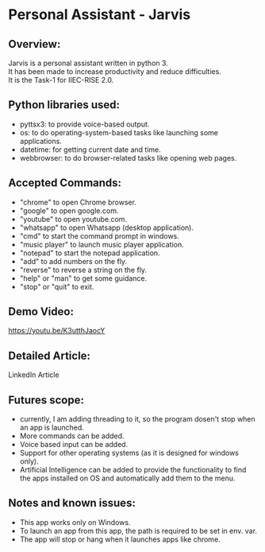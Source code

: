 # Personal Assistant - Jarvis

## Overview:
Jarvis is a personal assistant written in python 3.
<br> It has been made to increase productivity and reduce difficulties.
<br> It is the Task-1 for IIEC-RISE 2.0.

## Python libraries used:
- pyttsx3: to provide voice-based output.
- os: to do operating-system-based tasks like launching some applications.
- datetime: for getting current date and time.
- webbrowser: to do browser-related tasks like opening web pages.

## Accepted Commands:
- "chrome" to open Chrome browser.
- "google" to open google.com.
- "youtube" to open youtube.com.
- "whatsapp" to open Whatsapp (desktop application).
- "cmd" to start the command prompt in windows.
- "music player" to launch music player application.
- "notepad" to start the notepad application.
- "add" to add numbers on the fly.
- "reverse" to reverse a string on the fly. 
- "help" or "man" to get some guidance.
- "stop" or "quit" to exit.

## Demo Video: 
https://youtu.be/K3utthJaocY

## Detailed Article:
<a src="https://www.linkedin.com/feed/update/urn:li:ugcPost:6702185191353434112?updateEntityUrn=urn%3Ali%3Afs_feedUpdate%3A%28*%2Curn%3Ali%3AugcPost%3A6702185191353434112%29"> LinkedIn Article </a>

## Futures scope:
- currently, I am adding threading to it, so the program dosen't stop when an app is launched.
- More commands can be added.
- Voice based input can be added.
- Support for other operating systems (as it is designed for windows only).
- Artificial Intelligence can be added to provide the functionality to find the apps installed on OS and automatically add them to the menu. 
 
 ## Notes and known issues:
 - This app works only on Windows.
 - To launch an app from this app, the path is required to be set in env. var.
 - The app will stop or hang when it launches apps like chrome.
